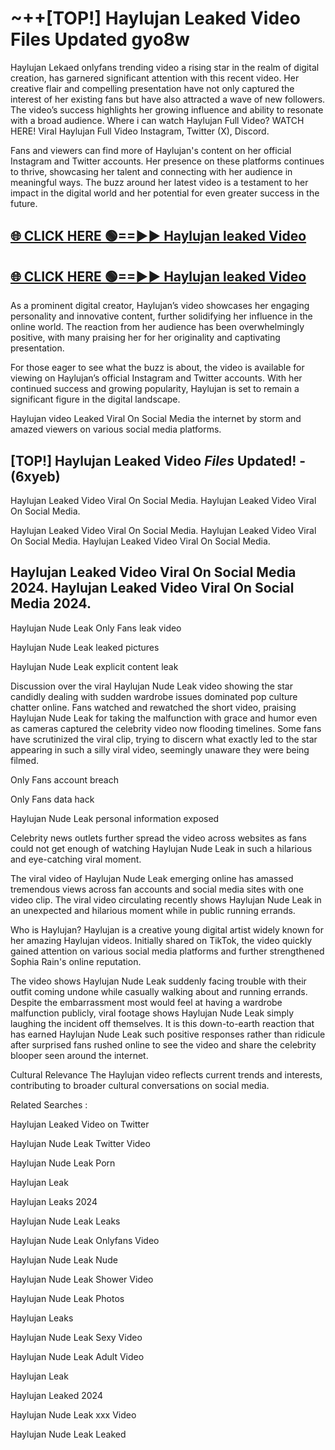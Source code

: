 # ~++[TOP!] Haylujan Leaked Video Files Updated gyo8w

 Haylujan Lekaed onlyfans trending video a rising star in the realm of digital creation, has garnered significant attention with this recent video. Her creative flair and compelling presentation have not only captured the interest of her existing fans but have also attracted a wave of new followers. The video’s success highlights her growing influence and ability to resonate with a broad audience.
Where i can watch  Haylujan Full Video? WATCH HERE! Viral  Haylujan Full Video Instagram, Twitter (X), Discord.


Fans and viewers can find more of  Haylujan's content on her official Instagram and Twitter accounts. Her presence on these platforms continues to thrive, showcasing her talent and connecting with her audience in meaningful ways. The buzz around her latest video is a testament to her impact in the digital world and her potential for even greater success in the future.


## [🌐 CLICK HERE 🟢==►►  Haylujan leaked Video ](https://onlyclips.site?title=Haylujan&ref=git)

## [🌐 CLICK HERE 🟢==►►  Haylujan leaked Video ](https://onlyclips.site?title=Haylujan&ref=git)


As a prominent digital creator,  Haylujan’s video showcases her engaging personality and innovative content, further solidifying her influence in the online world. The reaction from her audience has been overwhelmingly positive, with many praising her for her originality and captivating presentation.

For those eager to see what the buzz is about, the video is available for viewing on  Haylujan’s official Instagram and Twitter accounts. With her continued success and growing popularity,  Haylujan is set to remain a significant figure in the digital landscape.


  Haylujan video Leaked Viral On Social Media the internet by storm and amazed viewers on various social media platforms.


## [TOP!]  Haylujan Leaked Video *Files* Updated! - (6xyeb) 

 Haylujan Leaked Video Viral On Social Media. Haylujan Leaked Video Viral On Social Media.

 Haylujan Leaked Video Viral On Social Media. Haylujan Leaked Video Viral On Social Media. Haylujan Leaked Video Viral On Social Media.


##  Haylujan Leaked Video Viral On Social Media 2024. Haylujan Leaked Video Viral On Social Media 2024.
 Haylujan Nude Leak Only Fans leak video

 Haylujan Nude Leak leaked pictures

 Haylujan Nude Leak explicit content leak

Discussion over the viral  Haylujan Nude Leak video showing the star candidly dealing with sudden wardrobe issues dominated pop culture chatter online. Fans watched and rewatched the short video, praising  Haylujan Nude Leak for taking the malfunction with grace and humor even as cameras captured the celebrity video now flooding timelines. Some fans have scrutinized the viral clip, trying to discern what exactly led to the star appearing in such a silly viral video, seemingly unaware they were being filmed.


Only Fans account breach

Only Fans data hack

 Haylujan Nude Leak personal information exposed

Celebrity news outlets further spread the video across websites as fans could not get enough of watching  Haylujan Nude Leak in such a hilarious and eye-catching viral moment.


The viral video of  Haylujan Nude Leak emerging online has amassed tremendous views across fan accounts and social media sites with one video clip. The viral video circulating recently shows  Haylujan Nude Leak in an unexpected and hilarious moment while in public running errands.


Who is  Haylujan?  Haylujan is a creative young digital artist widely known for her amazing  Haylujan videos. Initially shared on TikTok, the video quickly gained attention on various social media platforms and further strengthened Sophia Rain's online reputation.

The video shows  Haylujan Nude Leak suddenly facing trouble with their outfit coming undone while casually walking about and running errands. Despite the embarrassment most would feel at having a wardrobe malfunction publicly, viral footage shows  Haylujan Nude Leak simply laughing the incident off themselves. It is this down-to-earth reaction that has earned  Haylujan Nude Leak such positive responses rather than ridicule after surprised fans rushed online to see the video and share the celebrity blooper seen around the internet.

Cultural Relevance The  Haylujan video reflects current trends and interests, contributing to broader cultural conversations on social media.

Related Searches :

 Haylujan Leaked Video on Twitter

 Haylujan Nude Leak Twitter Video

 Haylujan Nude Leak Porn

 Haylujan Leak 

 Haylujan Leaks 2024

 Haylujan Nude Leak Leaks

 Haylujan Nude Leak Onlyfans Video

 Haylujan Nude Leak Nude

 Haylujan Nude Leak Shower Video

 Haylujan Nude Leak Photos

 Haylujan Leaks

 Haylujan Nude Leak Sexy Video

 Haylujan Nude Leak Adult Video

 Haylujan Leak

 Haylujan Leaked 2024

 Haylujan Nude Leak xxx Video

 Haylujan Nude Leak Leaked
